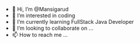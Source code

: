 - 👋 Hi, I’m @Mansigarud
- 👀 I’m interested in coding
- 🌱 I’m currently learning FullStack Java Developer
- 💞️ I’m looking to collaborate on ...
- 📫 How to reach me ...

<!---
Mansigarud/Mansigarud is a ✨ special ✨ repository because its `README.md` (this file) appears on your GitHub profile.
You can click the Preview link to take a look at your changes.
--->
